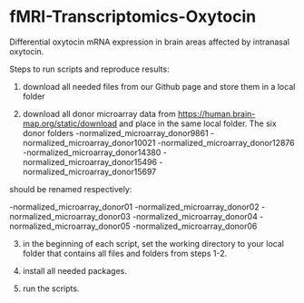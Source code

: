 # fMRI-Transcriptomics-Oxytocin
Differential oxytocin mRNA expression in brain areas affected by intranasal oxytocin. 

Steps to run scripts and reproduce results:

1) download all needed files from our Github page and store them in a local folder

2) download all donor microarray data from https://human.brain-map.org/static/download and place in the same local folder. The six donor folders 
-normalized_microarray_donor9861 
-normalized_microarray_donor10021
-normalized_microarray_donor12876
-normalized_microarray_donor14380
-normalized_microarray_donor15496
-normalized_microarray_donor15697

should be renamed respectively:

-normalized_microarray_donor01
-normalized_microarray_donor02
-normalized_microarray_donor03
-normalized_microarray_donor04
-normalized_microarray_donor05
-normalized_microarray_donor06

3) in the beginning of each script, set the working directory to your local folder that contains all files and folders from steps 1-2.

4) install all needed packages.

5) run the scripts.